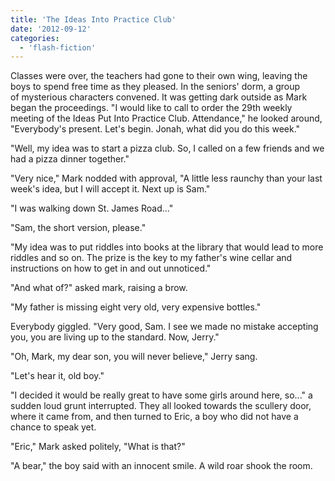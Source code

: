 ```yaml
---
title: 'The Ideas Into Practice Club'
date: '2012-09-12'
categories:
  - 'flash-fiction'
---
```


Classes were over, the teachers had gone to their own wing, leaving the boys to
spend free time as they pleased. In the seniors' dorm, a group
of mysterious characters convened. It was getting dark outside as Mark began the
proceedings. "I would like to call to order the 29th weekly meeting of the Ideas
Put Into Practice Club. Attendance," he looked around, "Everybody's present.
Let's begin. Jonah, what did you do this week."

<!-- truncate -->

"Well, my idea was to start a pizza club. So, I called on a few friends and we
had a pizza dinner together."

"Very nice," Mark nodded with approval, "A little less raunchy than your last
week's idea, but I will accept it. Next up is Sam."

"I was walking down St. James Road..."

"Sam, the short version, please."

"My idea was to put riddles into books at the library that would lead to more
riddles and so on. The prize is the key to my father's wine cellar and
instructions on how to get in and out unnoticed."

"And what of?" asked mark, raising a brow.

"My father is missing eight very old, very expensive bottles."

Everybody giggled. "Very good, Sam. I see we made no mistake accepting you, you
are living up to the standard. Now, Jerry."

"Oh, Mark, my dear son, you will never believe," Jerry sang.

"Let's hear it, old boy."

"I decided it would be really great to have some girls around here, so..." a
sudden loud grunt interrupted. They all looked towards the scullery door, where
it came from, and then turned to Eric, a boy who did not have a chance to speak
yet.

"Eric," Mark asked politely, "What is that?"

"A bear," the boy said with an innocent smile. A wild roar shook the room.
